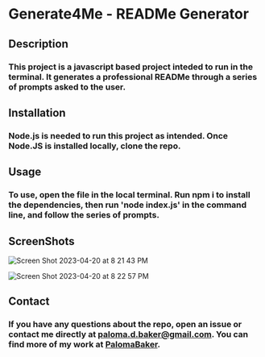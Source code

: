 # Generate4Me - READMe Generator

## Description

### This project is a javascript based project inteded to run in the terminal. It generates a professional READMe through a series of prompts asked to the user. 


## Installation

### Node.js is needed to run this project as intended. Once Node.JS is installed locally, clone the repo. 


## Usage

### To use, open the file in the local terminal. Run npm i to install the dependencies, then run 'node index.js' in the command line, and follow the series of prompts.

## ScreenShots

![Screen Shot 2023-04-20 at 8 21 43 PM](https://user-images.githubusercontent.com/116035093/233533521-84f7430f-d52a-491a-9716-ab7a80f10d91.png)

![Screen Shot 2023-04-20 at 8 22 57 PM](https://user-images.githubusercontent.com/116035093/233533530-f1ceb33d-ec0e-4028-b26a-8914805c35c1.png)

## Contact

### If you have any questions about the repo, open an issue or contact me directly at paloma.d.baker@gmail.com. You can find more of my work at [PalomaBaker](https://github.com/PalomaBaker/).
